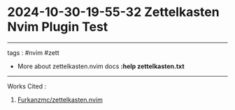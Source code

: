 # 2024-10-30-19-55-32 Zettelkasten Nvim Plugin Test

---

tags : #nvim #zett

- More about zettelkasten.nvim docs **:help zettelkasten.txt**

---

Works Cited :

1. [Furkanzmc/zettelkasten.nvim](https://github.com/Furkanzmc/zettelkasten.nvim)
